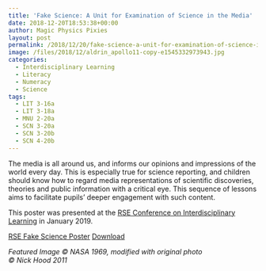 ```yaml
---
title: 'Fake Science: A Unit for Examination of Science in the Media'
date: 2018-12-20T18:53:38+00:00
author: Magic Physics Pixies
layout: post
permalink: /2018/12/20/fake-science-a-unit-for-examination-of-science-in-the-media/
image: /files/2018/12/aldrin_apollo11-copy-e1545332973943.jpg
categories:
  - Interdisciplinary Learning
  - Literacy
  - Numeracy
  - Science
tags:
  - LIT 3-16a
  - LIT 3-18a
  - MNU 2-20a
  - SCN 3-20a
  - SCN 3-20b
  - SCN 4-20b
---
```

<!-- wp:paragraph -->
<p>The media is all around us, and informs our opinions and impressions of the world every day. This is especially true for science reporting, and children should know how to regard media representations of scientific discoveries, theories and public information with a critical eye. This sequence of lessons aims to facilitate pupils’ deeper engagement with such content.</p>
<!-- /wp:paragraph -->

<!-- wp:paragraph -->
<p>This poster was presented at the&nbsp;<a href="https://www.rse.org.uk/event/interdisciplinary-learning-creative-thinking-for-a-complex-world/">RSE Conference on&nbsp;Interdisciplinary Learning</a>&nbsp;in January 2019.</p>
<!-- /wp:paragraph -->

<!-- wp:file {"id":620,"href":"https://naturalpartnersproject.org/files/2018/12/RSE-Fake-Science-Poster.png"} -->
<div class="wp-block-file"><a href="/files/2018/12/RSE-Fake-Science-Poster.png">RSE Fake Science Poster</a> <a href="/files/2018/12/RSE-Fake-Science-Poster.png" class="btn btn-sm btn-default" download>Download</a></div>
<!-- /wp:file -->

<!-- wp:paragraph -->
<p><em>Featured&nbsp;Image © NASA&nbsp;1969,&nbsp;modified&nbsp;with original photo ©&nbsp;Nick&nbsp;Hood&nbsp;2011</em></p>
<!-- /wp:paragraph -->
